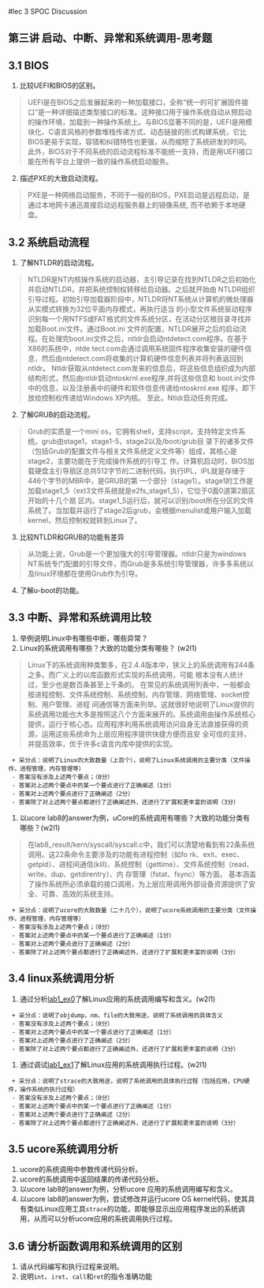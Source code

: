 #lec 3 SPOC Discussion

## 第三讲 启动、中断、异常和系统调用-思考题

## 3.1 BIOS
 1. 比较UEFI和BIOS的区别。
 >  UEFI是在BIOS之后发展起来的一种加载接口，全称“统一的可扩展固件接口”是一种详细描述类型接口的标准。这种接口用于操作系统自动从预启动的操作环境，加载到一种操作系统上。与BIOS显著不同的是，UEFI是用模块化、C语言风格的参数堆栈传递方式、动态链接的形式构建系统，它比BIOS更易于实现，容错和纠错特性也更强，从而缩短了系统研发的时间。此外，BIOS对于不同系统的启动流程标准不能统一支持，而是用UEFI接口能在所有平台上提供一致的操作系统启动服务。

 2. 描述PXE的大致启动流程。
 >  PXE是一种网络启动服务，不同于一般的BIOS，PXE启动是远程启动，是通过本地网卡通迅直接启动远程服务器上的镜像系统,         而不依赖于本地硬盘。

## 3.2 系统启动流程
 1. 了解NTLDR的启动流程。
 
>  NTLDR是NT内核操作系统的启动器，主引导记录在找到NTLDR之后初始化并启动NTLDR，并把系统控制权转移给启动器。之后就开始由    NTLDR组织引导过程。初始引导加载器阶段中，NTLDR将NT系统从计算机的微处理器从实模式转换为32位平面内存模式，再执行适当    的小型文件系统驱动程序识别每一个用NTFS或FAT格式的文件系统分区，在活动分区根目录寻找并加载Boot.ini文件。通过Boot.ini    文件的配置，NTLDR展开之后的启动流程。在处理完boot.ini文件之后，ntldr会启动ntdetect.com程序。在基于X86的系统中，ntde    tect.com会通过调用系统固件程序收集安装的硬件信息，然后由ntdetect.com将收集的计算机硬件信息列表并将列表返回到ntldr。    Ntldr获取从ntdetect.com发来的信息后，将这些信息组织成为内部结构形式，然后由ntldr启动ntoskrnl.exe程序,并将这些信息和    boot.ini文件中的信息，以及注册表中的硬件和软件信息传递给ntoskrnl.exe 程序，即下放给控制权传递给Windows XP内核。
   至此，Ntldr启动任务完成。

 2. 了解GRUB的启动流程。

>  Grub的实质是一个mini os，它拥有shell，支持script，支持特定文件系统。grub由stage1，stage1-5，stage2以及/boot/grub目    录下的诸多文件（包括Grub的配置文件与相关文件系统定义文件等）组成，其核心是stage2，主要功能在于完成操作系统的引导工    作。计算机启动时，BIOS加载硬盘主引导扇区总共512字节的二进制代码，执行IPL，IPL就是存储于446个字节的MBR中，是GRUB的第    一个部分（stage1）。stage1的工作是加载stage1_5（ext3文件系统就是e2fs_stage1_5），它位于0面0道第2扇区开始的十几个扇    区内。stage1_5运行后，就可以识别/boot所在分区的文件系统了。当加载并运行了stage2后grub，会根据menulist或用户输入加载    kernel，然后控制权就转到Linux了。
 
 3. 比较NTLDR和GRUB的功能有差异

>   从功能上说，Grub是一个更加强大的引导管理器。ntldr只是为windows NT系统专门配置的引导文件，而Grub是多系统引导管理器，许多多系统以及linux环境都在使用Grub作为引导。

 4. 了解u-boot的功能。

## 3.3 中断、异常和系统调用比较
 1. 举例说明Linux中有哪些中断，哪些异常？
 2. Linux的系统调用有哪些？大致的功能分类有哪些？  (w2l1)
 
 >  Linux下的系统调用种类繁多，在2.4.4版本中，狭义上的系统调用有244条之多。而广义上的以库函数形式实现的系统调用，可能     根本没有人统计过，至少也是数百条甚至上千条的。
    在常见的系统调用列表中，一般都会按进程控制、文件系统控制、系统控制、内存管理、网络管理、socket控制、用户管理、进程     间通信等方面来列举。这就很好地说明了Linux提供的系统调用功能也大多是按照这八个方面来展开的。系统调用由操作系统核心     提供，运行于核心态。应用程序利用系统调用访问自身无法直接获得的资源，运用这些系统命为上层应用程序提供快捷方便而且安     全可信的支持，并提高效率，优于许多c语言内库中提供的实现。

 ```
  + 采分点：说明了Linux的大致数量（上百个），说明了Linux系统调用的主要分类（文件操作，进程管理，内存管理等）
  - 答案没有涉及上述两个要点；（0分）
  - 答案对上述两个要点中的某一个要点进行了正确阐述（1分）
  - 答案对上述两个要点进行了正确阐述（2分）
  - 答案除了对上述两个要点都进行了正确阐述外，还进行了扩展和更丰富的说明（3分）
 ```
 
 1. 以ucore lab8的answer为例，uCore的系统调用有哪些？大致的功能分类有哪些？(w2l1)
 
>   在lab8_result/kern/syscall/syscall.c中，我们可以清楚地看到有22条系统调用。这22条命令主要涉及的功能有进程控制（如fo     rk、exit、exec、getpid）、进程间通信(kill)、系统控制（gettime）、文件系统控制（read、write、dup、getdirentry）、内     存管理（fstat、fsync）等方面。
    基本涵盖了操作系统所必须承载的接口调用，为上层应用调用外部设备资源提供了安全、可靠、高效的系统支持。
 
 
 ```
  + 采分点：说明了ucore的大致数量（二十几个），说明了ucore系统调用的主要分类（文件操作，进程管理，内存管理等）
  - 答案没有涉及上述两个要点；（0分）
  - 答案对上述两个要点中的某一个要点进行了正确阐述（1分）
  - 答案对上述两个要点进行了正确阐述（2分）
  - 答案除了对上述两个要点都进行了正确阐述外，还进行了扩展和更丰富的说明（3分）
 ```
 
## 3.4 linux系统调用分析
 1. 通过分析[lab1_ex0](https://github.com/chyyuu/ucore_lab/blob/master/related_info/lab1/lab1-ex0.md)了解Linux应用的系统调用编写和含义。(w2l1)
 

 ```
  + 采分点：说明了objdump，nm，file的大致用途，说明了系统调用的具体含义
  - 答案没有涉及上述两个要点；（0分）
  - 答案对上述两个要点中的某一个要点进行了正确阐述（1分）
  - 答案对上述两个要点进行了正确阐述（2分）
  - 答案除了对上述两个要点都进行了正确阐述外，还进行了扩展和更丰富的说明（3分）
 
 ```
 
 1. 通过调试[lab1_ex1](https://github.com/chyyuu/ucore_lab/blob/master/related_info/lab1/lab1-ex1.md)了解Linux应用的系统调用执行过程。(w2l1)
 

 ```
  + 采分点：说明了strace的大致用途，说明了系统调用的具体执行过程（包括应用，CPU硬件，操作系统的执行过程）
  - 答案没有涉及上述两个要点；（0分）
  - 答案对上述两个要点中的某一个要点进行了正确阐述（1分）
  - 答案对上述两个要点进行了正确阐述（2分）
  - 答案除了对上述两个要点都进行了正确阐述外，还进行了扩展和更丰富的说明（3分）
 ```
 
## 3.5 ucore系统调用分析
 1. ucore的系统调用中参数传递代码分析。
 2. ucore的系统调用中返回结果的传递代码分析。
 3. 以ucore lab8的answer为例，分析ucore 应用的系统调用编写和含义。
 4. 以ucore lab8的answer为例，尝试修改并运行ucore OS kernel代码，使其具有类似Linux应用工具`strace`的功能，即能够显示出应用程序发出的系统调用，从而可以分析ucore应用的系统调用执行过程。
 
## 3.6 请分析函数调用和系统调用的区别
 1. 请从代码编写和执行过程来说明。
 2. 说明`int`、`iret`、`call`和`ret`的指令准确功能
 


